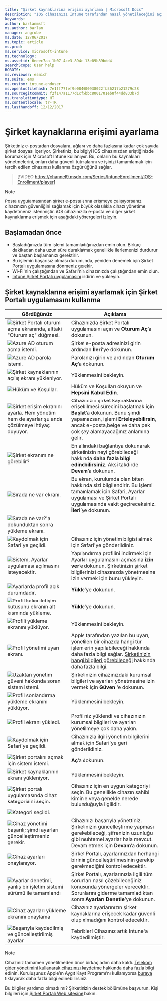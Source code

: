 ```yaml
---
title: "Şirket kaynaklarına erişimi ayarlama | Microsoft Docs"
description: "IOS cihazınızı Intune tarafından nasıl yönetileceğini açıklar"
keywords: 
author: barlanmsft
ms.author: barlan
manager: angrobe
ms.date: 12/06/2017
ms.topic: article
ms.prod: 
ms.service: microsoft-intune
ms.technology: 
ms.assetid: 6eeec7aa-1b07-4ce3-894c-13e09b89bdd4
searchScope: User help
ROBOTS: 
ms.reviewer: esmich
ms.suite: ems
ms.custom: intune-enduser
ms.openlocfilehash: 7e1ff77fef9e084000938022fb36217b21279c28
ms.sourcegitcommit: f2f147a1177d1cf5bbc8001701eb8f44dd833b7d
ms.translationtype: HT
ms.contentlocale: tr-TR
ms.lasthandoff: 12/12/2017
---
```

# <a name="set-up-access-to-your-company-resources"></a>Şirket kaynaklarına erişimi ayarlama

Şirketiniz e-postadan dosyalara, ağlara ve daha fazlasına kadar çok sayıda şirket dosyası içeriyor. Şirketiniz, bu bilgiyi iOS cihazınızdan eriştiğinizde korumak için Microsoft Intune kullanıyor. Bu, onların bu kaynakları yönetmelerini, onları daha güvenli tutmalarını ve işinizi tamamlamak için tercih edilen cihazınızı kullanma özgürlüğünü sağlar.

> [!VIDEO https://channel9.msdn.com/Series/IntuneEnrollment/iOS-Enrollment/player]

> [!NOTE]
> Posta uygulamasından şirket e-postalarına erişmeye çalışıyorsanız cihazınızın güvenliğini sağlamak için büyük olasılıkla cihazı yönetime kaydetmeniz istenmiştir. iOS cihazınızda e-posta ve diğer şirket kaynaklarına erişmek için aşağıdaki yönergeleri izleyin.

## <a name="before-you-start"></a>Başlamadan önce

- Başladığınızda tüm işlemi tamamladığınızdan emin olun. Birkaç dakikadan daha uzun süre duraklatmak genellikle ilerlemenizi durdurur ve baştan başlamanızı gerektirir.
- Bu işlemin başarısız olması durumunda, yeniden denemek için Şirket Portalı uygulamasına dönmeniz gerekir.
- Wi-Fi'nin çalıştığından ve Safari'nin cihazınızda çalıştığından emin olun.
- [Intune Şirket Portalı uygulamasını](install-and-sign-in-to-the-intune-company-portal-app-ios.md) indirin ve yükleyin.


## <a name="using-the-company-portal-app-to-set-up-access-to-company-resources"></a>Şirket kaynaklarına erişimi ayarlamak için Şirket Portalı uygulamasını kullanma

|Gördüğünüz|Açıklama|
|---|---|
|![Şirket Portalı oturum açma ekranında, alttaki "Oturum aç" düğmesi.](./media/ios-0-cp-enroll-1711.png)|Cihazınızda Şirket Portalı uygulamasını açın ve **Oturum Aç**’a dokunun.|
|![Azure AD oturum açma istemi.](./media/ios-0a-cp-enroll-1711.png)|Şirket e-posta adresinizi girin ardından **İleri**’ye dokunun.|
|![Azure AD parola istemi.](./media/ios-0b-cp-enroll-1711.png)|Parolanızı girin ve ardından **Oturum Aç**’a dokunun.|
|![Şirket kaynaklarının açılış ekranı yükleniyor.](./media/ios-1-cp-enroll-1711.png)|Yüklenmesini bekleyin.|
|![Hüküm ve Koşullar.](./media/ios-2-cp-enroll-1711.png)|Hüküm ve Koşulları okuyun ve **Hepsini Kabul Edin**.|
|![Şirket erişim ekranını ayarla. Hem yönetim hem de ayarlar şu anda çözülmeye ihtiyaç duyuyor.](./media/ios-3-cp-enroll-1711.png)|Cihazınızın şirket kaynaklarına erişebilmesi sürecini başlatmak için **Başlat**’a dokunun. Bunu şimdi yapamazsan, işlemi **Erteleyebilirsin**, ancak e-posta,belge ve daha pek çok şey alamayacağınız anlamına gelir.|
|![Şirket ekranım ne görebilir?](./media/ios-4-cp-enroll-1711.png)|En altındaki bağlantıya dokunarak şirketinizin neyi görebileceği hakkında **daha fazla bilgi edinebilirsiniz**. Aksi takdirde **Devam**’a dokunun.|
|![Sırada ne var ekranı.](./media/ios-5-cp-enroll-1711.png)|Bu ekran, kurulumda olan biten hakkında sizi bilgilendirir. Bu işlemi tamamlamak için Safari, Ayarlar uygulaması ve Şirket Portalı uygulamasında vakit geçireceksiniz. **İleri**’ye dokunun.|
|![Sırada ne var?'a dokunduktan sonra yükleme ekranı.](./media/ios-6-cp-enroll-1711.png)||
|![Kaydolmak için Safari'ye geçildi.](./media/ios-7-cp-enroll-1711.png)|Cihazınız için yönetim bilgisi almak için Safari'ye gönderildiniz.|
|![Sistem, Ayarlar uygulaması açılmasını isteyecektir.](./media/ios-8-cp-enroll-1711.png)|Yapılandırma profilini indirmek için Ayarlar uygulamasını açmasına **izin ver**’e dokunun. Şirketinizin şirket bilgilerinizi cihazınızda yönetmesine izin vermek için bunu yükleyin.|
|![Ayarlarda profil açık durumdadır.](./media/ios-9-cp-enroll-1711.png)|**Yükle**’ye dokunun.|
|![Profil kalıcı iletişim kutusunu ekranın alt kısmında yükleme.](./media/ios-10-cp-enroll-1711.png)|**Yükle**’ye dokunun.|
|![Profili yükleme ekranını yüklüyor.](./media/ios-11-cp-enroll-1711.png)|Yüklenmesini bekleyin.|
|![Profil yönetimi uyarı ekranı.](./media/ios-12-cp-enroll-1711.png)|Apple tarafından yazılan bu uyarı, yönetilen bir cihazda hangi tür işlemlerin yapılabileceği hakkında daha fazla bilgi sağlar. [Şirketinizin hangi bilgileri görebileceği](what-info-can-your-company-see-when-you-enroll-your-device-in-intune.md) hakkında daha fazla bilgi.|
|![Uzaktan yönetim güveni hakkında soran sistem istemi.](./media/ios-13-cp-enroll-1711.png)|Şirketinizin cihazınızdaki kurumsal bilgileri ve ayarları yönetmesine izin vermek için **Güven** 'e dokunun.|
|![Profil sonlandırma yükleme ekranını yüklüyor.](./media/ios-14-cp-enroll-1711.png)|Yüklenmesini bekleyin.|
|![Profil ekranı yükledi.](./media/ios-15-cp-enroll-1711.png)|Profiliniz yüklendi ve cihazınızın kurumsal bilgileri ve ayarları yönetilmeye çok daha yakın.|
|![Kaydolmak için Safari'ye geçildi.](./media/ios-16-cp-enroll-1711.png)|Cihazınızla ilgili yönetim bilgilerini almak için Safari'ye geri gönderildiniz. |
|![Şirket portalını açmak için sistem istemi.](./media/ios-17-cp-enroll-1711.png)|**Aç**’a dokunun.|
|![Şirket kaynaklarının ekranı yükleniyor.](./media/ios-18-cp-enroll-1711.png)|Yüklenmesini bekleyin.|
|![Şirket portalı uygulamasında cihaz kategorisini seçin.](./media/ios-19-cp-enroll-1711.png)|Cihazınız için en uygun kategoriyi seçin. Bu genellikle cihazın sahibi kiminle veya genelde nerede bulunduğuyla ilgilidir.|
|![Kategori seçildi.](./media/ios-20-cp-enroll-1711.png)||
|![Cihaz yönetimi başarılı; şimdi ayarları güncelleştirmeniz gerekir.](./media/ios-21-cp-enroll-1711.png)|Cihazınızı başarıyla yönettiniz. Şirketinizin güncelleştirme yapması gerekebileceği, şifrenizin uzunluğu gibi muhtemel ayarlar hala mevcut. Devam etmek için **Devam**’a dokunun.|
|![Cihaz ayarları onaylanıyor.](./media/ios-22-cp-enroll-1711.png)|Şirket Portalı, ayarlarınızdan herhangi birinin güncelleştirilmesinin gerekip gerekmediğini kontrol edecektir.|
|![Ayarlar denetimi, yanlış bir işletim sistemi sürümü ile tamamlandı](./media/ios-23-cp-enroll-1711.png)|Şirket Portalı, ayarlarınızla ilgili tüm sorunları nasıl çözebileceğiniz konusunda yönergeler verecektir. Sorunlarını giderme tamamladıktan sonra **Ayarları Denetle**’ye dokunun.|
|![Cihaz ayarları yükleme ekranını onaylama](./media/ios-24-cp-enroll-1711.png)|Cihazınız ayarlarınızın şirket kaynaklarına erişecek kadar güvenli olup olmadığını kontrol edecektir.|
|![Başarıyla kaydedilmiş ve güncelleştirilmiş ayarlar](./media/ios-25-cp-enroll-1711.png)|Tebrikler! Cihazınız artık Intune'a kaydedilmiştir.|

> [!Note]
> Cihazınız tamamen yönetilmeden önce birkaç adım daha kaldı. [Telekom gider yönetimini kullanarak cihazınızı kaydetme](enroll-your-device-with-telecom-expense-management-ios.md) hakkında daha fazla bilgi edinin. Kuruluşunuz Apple’ın Aygıt Kayıt Programı’nı kullanıyorsa [buraya](enroll-your-device-dep-ios.md) tıklayarak daha fazla bilgi edinebilirsiniz.

Bu bilgiler yardımcı olmadı mı? Şirketinizin destek bölümüne başvurun. Kişi bilgileri için [Şirket Portalı Web sitesine](https://portal.manage.microsoft.com#HelpDeskDialog) bakın.
